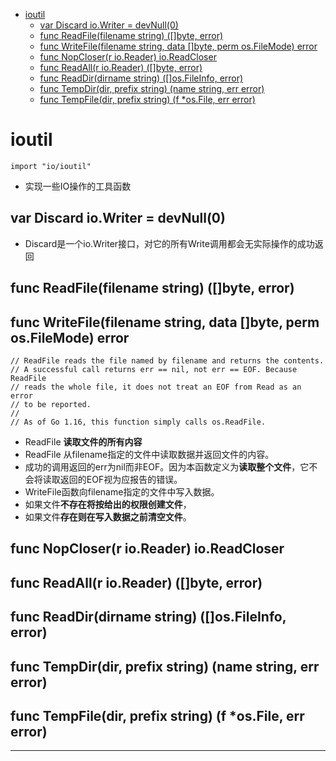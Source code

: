 <!-- MDTOC maxdepth:6 firsth1:1 numbering:0 flatten:0 bullets:1 updateOnSave:1 -->

- [ioutil](#ioutil)   
   - [var Discard io.Writer = devNull(0)](#var-discard-iowriter-devnull0)   
   - [func ReadFile(filename string) ([]byte, error)](#func-readfilefilename-string-byte-error)   
   - [func WriteFile(filename string, data []byte, perm os.FileMode) error](#func-writefilefilename-string-data-byte-perm-osfilemode-error)   
   - [func NopCloser(r io.Reader) io.ReadCloser](#func-nopcloserr-ioreader-ioreadcloser)   
   - [func ReadAll(r io.Reader) ([]byte, error)](#func-readallr-ioreader-byte-error)   
   - [func ReadDir(dirname string) ([]os.FileInfo, error)](#func-readdirdirname-string-osfileinfo-error)   
   - [func TempDir(dir, prefix string) (name string, err error)](#func-tempdirdir-prefix-string-name-string-err-error)   
   - [func TempFile(dir, prefix string) (f *os.File, err error)](#func-tempfiledir-prefix-string-f-osfile-err-error)   

<!-- /MDTOC -->
# ioutil

```
import "io/ioutil"
```
* 实现一些IO操作的工具函数

## var Discard io.Writer = devNull(0)

* Discard是一个io.Writer接口，对它的所有Write调用都会无实际操作的成功返回

## func ReadFile(filename string) ([]byte, error)
## func WriteFile(filename string, data []byte, perm os.FileMode) error

```
// ReadFile reads the file named by filename and returns the contents.
// A successful call returns err == nil, not err == EOF. Because ReadFile
// reads the whole file, it does not treat an EOF from Read as an error
// to be reported.
//
// As of Go 1.16, this function simply calls os.ReadFile.
```

* ReadFile **读取文件的所有内容**
* ReadFile 从filename指定的文件中读取数据并返回文件的内容。
* 成功的调用返回的err为nil而非EOF。因为本函数定义为**读取整个文件**，它不会将读取返回的EOF视为应报告的错误。
* WriteFile函数向filename指定的文件中写入数据。
* 如果文件**不存在将按给出的权限创建文件**，
* 如果文件**存在则在写入数据之前清空文件**。


## func NopCloser(r io.Reader) io.ReadCloser
## func ReadAll(r io.Reader) ([]byte, error)
## func ReadDir(dirname string) ([]os.FileInfo, error)
## func TempDir(dir, prefix string) (name string, err error)
## func TempFile(dir, prefix string) (f *os.File, err error)




---
